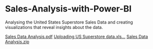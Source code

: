 # Sales-Analysis-with-Power-BI
Analysing the United States Superstore Sales Data and creating visualizations that reveal insights about the data.

[Sales Data Analysis.pdf](https://github.com/Celestine10/Sales-Analysis-with-Power-BI/files/8598932/Sales.Data.Analysis.pdf)
[Uploading US Superstore data.xls…]()
[Sales Data Analysis.zip](https://github.com/Celestine10/Sales-Analysis-with-Power-BI/files/8598956/Sales.Data.Analysis.zip)
